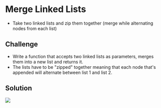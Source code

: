 # Merge Linked Lists

- Take two linked lists and zip them together (merge while alternating nodes from each list)

## Challenge

- Write a function that accepts two linked lists as parameters, merges them into a new list and returns it. 
- The lists have to be "zipped" together meaning that each node that's appended will alternate between list 1 and list 2.

## Solution
![](../assets/whiteboard-08-2.jpg)